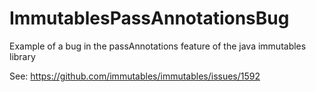 # ImmutablesPassAnnotationsBug
Example of a bug in the passAnnotations feature of the java immutables library

See: https://github.com/immutables/immutables/issues/1592

